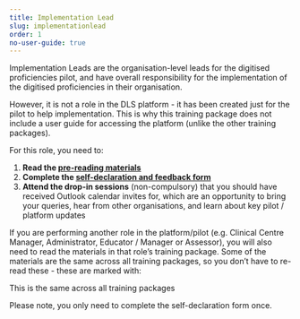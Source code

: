 ```yaml
---
title: Implementation Lead
slug: implementationlead
order: 1
no-user-guide: true
---
```

Implementation Leads are the organisation-level leads for the digitised proficiencies pilot, and have overall responsibility for the implementation of the digitised proficiencies in their organisation.

However, it is not a role in the DLS platform - it has been created just for the pilot to help implementation. This is why this training package does not include a user guide for accessing the platform (unlike the other training packages).

For this role, you need to:

1. **Read the [pre-reading materials](#training-prereading)**
2. **Complete the [self-declaration and feedback form](#training-declaration)**
3. **Attend the drop-in sessions** (non-compulsory) that you should have received Outlook calendar invites for, which are an opportunity to bring your queries, hear from other organisations, and learn about key pilot / platform updates

If you are performing another role in the platform/pilot (e.g. Clinical Centre Manager, Administrator, Educator / Manager or Assessor), you will also need to read the materials in that role’s training package. Some of the materials are the same across all training packages, so you don’t have to re-read these - these are marked with:

<p class="nhsuk-tag nhsuk-tag--blue nhsuk-u-font-size-14">This is the same across all training packages</p>

Please note, you only need to complete the self-declaration form once.